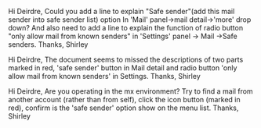 Hi Deirdre,
Could you add a line to explain "Safe sender"(add this mail sender into safe sender list) option In 'Mail' panel->mail detail->'more' drop down? And also need to add a line to explain the function of radio button "only allow mail from known senders" in 'Settings' panel -> Mail ->Safe senders. 
Thanks,
Shirley

Hi Deirdre,
The document seems to missed the descriptions of two parts marked in red, 'safe sender' button in Mail detail and radio button 'only allow mail from known senders' in Settings.
Thanks,
Shirley

Hi Deirdre,
Are you operating in the mx environment? Try to find a mail from another account (rather than from self), click the icon button (marked in red), confirm is the 'safe sender' option show on the menu list.
Thanks,
Shirley
